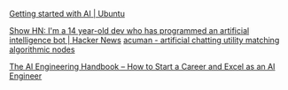 
[Getting started with AI | Ubuntu](https://ubuntu.com/engage/starting-with-ai)

[Show HN: I'm a 14 year-old dev who has programmed an artificial intelligence bot | Hacker News](https://news.ycombinator.com/item?id=9386004)
[acuman - artificial chatting utility matching algorithmic nodes](https://web.archive.org/web/20150407123818/http://acuman.us/)

[The AI Engineering Handbook – How to Start a Career and Excel as an AI Engineer](https://www.freecodecamp.org/news/the-ai-engineering-handbook-how-to-start-a-career-and-excel-as-an-ai-engineer/)
